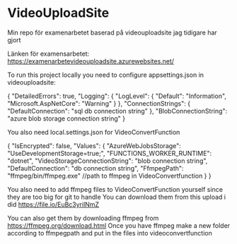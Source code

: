 # VideoUploadSite

Min repo för examenarbetet baserad på videouploadsite jag tidigare har gjort

Länken för examensarbetet: https://examenarbetevideouploadsite.azurewebsites.net/ 

To run this project locally you need to configure appsettings.json in videouploadsite:

{
  "DetailedErrors": true,
  "Logging": {
    "LogLevel": {
      "Default": "Information",
      "Microsoft.AspNetCore": "Warning"
    }
  },
  "ConnectionStrings": {
    "DefaultConnection": "sql db connection string"
  },
  "BlobConnectionString": "azure blob storage connection string"
}

You also need local.settings.json for VideoConvertFunction

{
  "IsEncrypted": false,
  "Values": {
    "AzureWebJobsStorage": "UseDevelopmentStorage=true;",
    "FUNCTIONS_WORKER_RUNTIME": "dotnet",
    "VideoStorageConnectionString": "blob connection string",
    "DefaultConnection": "db connection string",
    "FfmpegPath": "ffmpeg/bin/ffmpeg.exe" //path to ffmpeg in VideoConvertfunction
  }
}

You also need to add ffmpeg files to VideoConvertFunction yourself since they are too big for git to handle
You can download them from this upload i did https://file.io/EuBc3yrilNmZ 

You can also get them by downloading ffmpeg from https://ffmpeg.org/download.html 
Once you have ffmpeg make a new folder according to ffmpegpath and put in the files into videoconvertfunction
